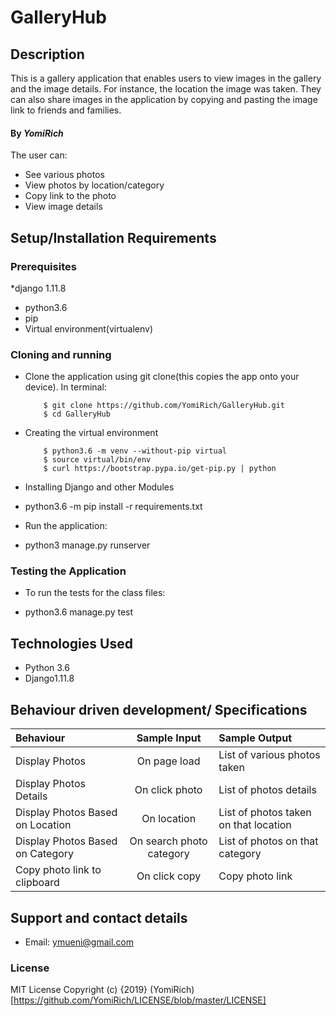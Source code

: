 # GalleryHub

## Description
This is a gallery application that enables users to view images in the gallery and the image details. For instance, the location the image was taken. They can also share images in the application by copying and pasting the image link to friends and families.

#### By *YomiRich*

The user can:
* See various photos
* View photos by location/category
* Copy link to the photo
* View image details
## Setup/Installation Requirements
### Prerequisites
*django 1.11.8
* python3.6
* pip
* Virtual environment(virtualenv)

### Cloning and running
* Clone the application using git clone(this copies the app onto your device). In terminal:

          $ git clone https://github.com/YomiRich/GalleryHub.git
          $ cd GalleryHub

* Creating the virtual environment

          $ python3.6 -m venv --without-pip virtual
          $ source virtual/bin/env
          $ curl https://bootstrap.pypa.io/get-pip.py | python

* Installing Django and other Modules

 * python3.6 -m pip install -r requirements.txt

* Run the application:
        
 * python3 manage.py runserver  
          
### Testing the Application
* To run the tests for the class files:

* python3.6 manage.py test

## Technologies Used
* Python 3.6
* Django1.11.8 

## Behaviour driven development/ Specifications

| Behaviour |  Sample Input | Sample Output |
| :---------------- | :---------------: | :------------------ |
| Display Photos | On page load | List of various photos taken |
| Display Photos Details | On click photo | List of photos details |
| Display Photos Based on Location | On location | List of photos taken on that location |
| Display Photos Based on Category | On search photo category | List of photos on that category |
| Copy photo link to clipboard | On click copy | Copy photo link |

## Support and contact details
* Email: ymueni@gmail.com

### License
MIT License
Copyright (c) {2019} (YomiRich)[https://github.com/YomiRich/LICENSE/blob/master/LICENSE]
